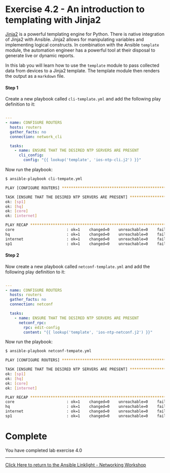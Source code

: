 # Exercise 4.2 - An introduction to templating with Jinja2

[Jinja2](http://jinja.pocoo.org/docs/2.10/) is a powerful templating engine for Python. There is native integration of Jinja2 with Ansible. Jinja2 allows for manipulating variables and implementing logical constructs. In combination with the Ansible `template` module, the automation engineer has a powerful tool at their disposal to generate live or dynamic reports.


In this lab you will learn how to use the `template` module to pass collected data from devices to a Jinja2 template.
The template module then renders the output as a `markdown` file.


#### Step 1

Create a new playbook called `cli-template.yml` and add the following play definition to it:

``` yaml

---
- name: CONFIGURE ROUTERS
  hosts: routers
  gather_facts: no
  connection: network_cli

  tasks:
    - name: ENSURE THAT THE DESIRED NTP SERVERS ARE PRESENT
      cli_config:
        config: "{{ lookup('template', 'ios-ntp-cli.j2') }}"
```

Now run the playbook:

```bash
$ ansible-playbook cli-tempate.yml

PLAY [CONFIGURE ROUTERS] ***********************************************************************************************************************

TASK [ENSURE THAT THE DESIRED NTP SERVERS ARE PRESENT] *****************************************************************************************
ok: [sp1]
ok: [hq]
ok: [core]
ok: [internet]

PLAY RECAP *************************************************************************************************************************************
core                       : ok=1    changed=0    unreachable=0    failed=0
hq                         : ok=1    changed=0    unreachable=0    failed=0
internet                   : ok=1    changed=0    unreachable=0    failed=0
sp1                        : ok=1    changed=0    unreachable=0    failed=0
```

#### Step 2

Now create a new playbook called `netconf-template.yml` and add the following play definition to it:

``` yaml

---
- name: CONFIGURE ROUTERS
  hosts: routers
  gather_facts: no
  connection: netconf

  tasks:
    - name: ENSURE THAT THE DESIRED NTP SERVERS ARE PRESENT
      netconf_rpc:
        rpc: edit-config
        content: "{{ lookup('template', 'ios-ntp-netconf.j2') }}"
```

Now run the playbook:

```bash
$ ansible-playbook netconf-tempate.yml

PLAY [CONFIGURE ROUTERS] ***********************************************************************************************************************

TASK [ENSURE THAT THE DESIRED NTP SERVERS ARE PRESENT] *****************************************************************************************
ok: [sp1]
ok: [hq]
ok: [core]
ok: [internet]

PLAY RECAP *************************************************************************************************************************************
core                       : ok=1    changed=0    unreachable=0    failed=0
hq                         : ok=1    changed=0    unreachable=0    failed=0
internet                   : ok=1    changed=0    unreachable=0    failed=0
sp1                        : ok=1    changed=0    unreachable=0    failed=0
```

# Complete

You have completed lab exercise 4.0

---
[Click Here to return to the Ansible Linklight - Networking Workshop](../../README.md)
